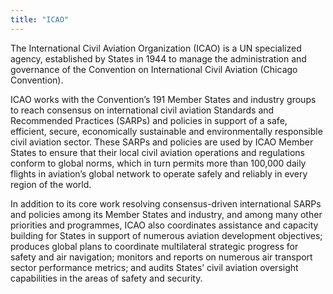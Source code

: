 ```yaml
---
title: "ICAO"
---
```


The International Civil Aviation Organization (ICAO) is a UN specialized agency, established by States in 1944 to manage the administration and governance of the Convention on International Civil Aviation (Chicago Convention).
 
ICAO works with the Convention’s 191 Member States and industry groups to reach consensus on international civil aviation Standards and Recommended Practices (SARPs) and policies in support of a safe, efficient, secure, economically sustainable and environmentally responsible civil aviation sector. These SARPs and policies are used by ICAO Member States to ensure that their local civil aviation operations and regulations conform to global norms, which in turn permits more than 100,000 daily flights in aviation’s global network to operate safely and reliably in every region of the world.
 
In addition to its core work resolving consensus-driven international SARPs and policies among its Member States and industry, and among many other priorities and programmes, ICAO also coordinates assistance and capacity building for States in support of numerous aviation development objectives; produces global plans to coordinate multilateral strategic progress for safety and air navigation; monitors and reports on numerous air transport sector performance metrics; and audits States’ civil aviation oversight capabilities in the areas of safety and security.

